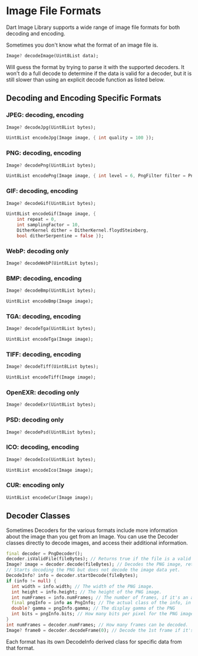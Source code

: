 # Image File Formats

Dart Image Library supports a wide range of image file formats for both decoding and encoding.

Sometimes you don't know what the format of an image file is.
```dart
Image? decodeImage(Uint8List data);
```
Will guess the format by trying to parse it with the supported decoders. It won't do a full decode to determine if the
data is valid for a decoder, but it is still slower than using an explicit decode function as listed below.

## Decoding and Encoding Specific Formats

### JPEG: decoding, encoding
```dart
Image? decodeJpg(Uint8List bytes);

Uint8List encodeJpg(Image image, { int quality = 100 });
```
### PNG: decoding, encoding
```dart
Image? decodePng(Uint8List bytes);

Uint8List encodePng(Image image, { int level = 6, PngFilter filter = PngFilter.paeth });
```
### GIF: decoding, encoding
```dart
Image? decodeGif(Uint8List bytes);

Uint8List encodeGif(Image image, {
    int repeat = 0,
    int samplingFactor = 10,
    DitherKernel dither = DitherKernel.floydSteinberg,
    bool ditherSerpentine = false });
```
### WebP: decoding only
```dart
Image? decodeWebP(Uint8List bytes);
```
### BMP: decoding, encoding
```dart
Image? decodeBmp(Uint8List bytes);

Uint8List encodeBmp(Image image);
```
### TGA: decoding, encoding
```dart
Image? decodeTga(Uint8List bytes);

Uint8List encodeTga(Image image);
```
### TIFF: decoding, encoding
```dart
Image? decodeTiff(Uint8List bytes);

Uint8List encodeTiff(Image image);
```
### OpenEXR: decoding only
```dart
Image? decodeExr(Uint8List bytes);
```
### PSD: decoding only
```dart
Image? decodePsd(Uint8List bytes);
```
### ICO: decoding, encoding
```dart
Image? decodeIco(Uint8List bytes);

Uint8List encodeIco(Image image);
```
### CUR: encoding only
```dart
Uint8List encodeCur(Image image);
```

## Decoder Classes

Sometimes Decoders for the various formats include more information about the image than you get from an Image.
You can use the Decoder classes directly to decode images, and access their additional information.

```dart
final decoder = PngDecoder();
decoder.isValidFile(fileBytes); // Returns true if the file is a valid PNG image.
Image? image = decoder.decode(fileBytes); // Decodes the PNG image, returning null if the file is not a PNG.
// Starts decoding the PNG but does not decode the image data yet. 
DecodeInfo? info = decoder.startDecode(fileBytes);
if (info != null) {
  int width = info.width; // The width of the PNG image.
  int height = info.height; // The height of the PNG image.
  int numFrames = info.numFrames; // The number of frames, if it's an animated image, otherwise 1.
  final pngInfo = info as PngInfo; // The actual class of the info, in the case of PngDecoder.
  double? gamma = pngInfo.gamma; // The display gamma of the PNG
  int bits = pngInfo.bits; // How many bits per pixel for the PNG image data.
}
int numFrames = decoder.numFrames; // How many frames can be decoded.
Image? frame0 = decoder.decodeFrame(0); // Decode the 1st frame if it's animated, otherwise the image itself.
```
Each format has its own DecodeInfo derived class for specific data from that format. 
